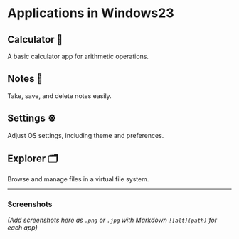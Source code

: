 # Applications in Windows23

## Calculator 🧮
A basic calculator app for arithmetic operations.

## Notes 📝
Take, save, and delete notes easily.

## Settings ⚙️
Adjust OS settings, including theme and preferences.

## Explorer 🗂️
Browse and manage files in a virtual file system.

---

### Screenshots
*(Add screenshots here as `.png` or `.jpg` with Markdown `![alt](path)` for each app)*
